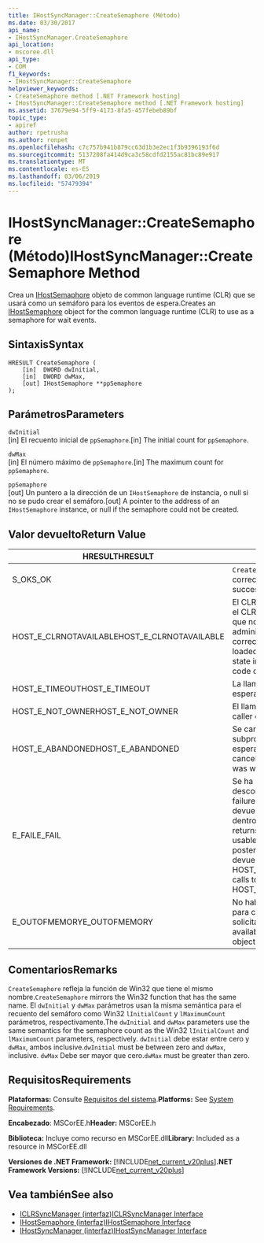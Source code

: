 ```yaml
---
title: IHostSyncManager::CreateSemaphore (Método)
ms.date: 03/30/2017
api_name:
- IHostSyncManager.CreateSemaphore
api_location:
- mscoree.dll
api_type:
- COM
f1_keywords:
- IHostSyncManager::CreateSemaphore
helpviewer_keywords:
- CreateSemaphore method [.NET Framework hosting]
- IHostSyncManager::CreateSemaphore method [.NET Framework hosting]
ms.assetid: 37679e94-5ff9-4173-8fa5-457febeb89bf
topic_type:
- apiref
author: rpetrusha
ms.author: ronpet
ms.openlocfilehash: c7c757b941b879cc63d1b3e2ec1f3b9396193f6d
ms.sourcegitcommit: 5137208fa414d9ca3c58cdfd2155ac81bc89e917
ms.translationtype: MT
ms.contentlocale: es-ES
ms.lasthandoff: 03/06/2019
ms.locfileid: "57479394"
---
```

# <a name="ihostsyncmanagercreatesemaphore-method"></a><span data-ttu-id="e3319-102">IHostSyncManager::CreateSemaphore (Método)</span><span class="sxs-lookup"><span data-stu-id="e3319-102">IHostSyncManager::CreateSemaphore Method</span></span>
<span data-ttu-id="e3319-103">Crea un [IHostSemaphore](../../../../docs/framework/unmanaged-api/hosting/ihostsemaphore-interface.md) objeto de common language runtime (CLR) que se usará como un semáforo para los eventos de espera.</span><span class="sxs-lookup"><span data-stu-id="e3319-103">Creates an [IHostSemaphore](../../../../docs/framework/unmanaged-api/hosting/ihostsemaphore-interface.md) object for the common language runtime (CLR) to use as a semaphore for wait events.</span></span>  
  
## <a name="syntax"></a><span data-ttu-id="e3319-104">Sintaxis</span><span class="sxs-lookup"><span data-stu-id="e3319-104">Syntax</span></span>  
  
```  
HRESULT CreateSemaphore (  
    [in]  DWORD dwInitial,  
    [in]  DWORD dwMax,  
    [out] IHostSemaphore **ppSemaphore  
);  
```  
  
## <a name="parameters"></a><span data-ttu-id="e3319-105">Parámetros</span><span class="sxs-lookup"><span data-stu-id="e3319-105">Parameters</span></span>  
 `dwInitial`  
 <span data-ttu-id="e3319-106">[in] El recuento inicial de `ppSemaphore`.</span><span class="sxs-lookup"><span data-stu-id="e3319-106">[in] The initial count for `ppSemaphore`.</span></span>  
  
 `dwMax`  
 <span data-ttu-id="e3319-107">[in] El número máximo de `ppSemaphore`.</span><span class="sxs-lookup"><span data-stu-id="e3319-107">[in] The maximum count for `ppSemaphore`.</span></span>  
  
 `ppSemaphore`  
 <span data-ttu-id="e3319-108">[out] Un puntero a la dirección de un `IHostSemaphore` de instancia, o null si no se pudo crear el semáforo.</span><span class="sxs-lookup"><span data-stu-id="e3319-108">[out] A pointer to the address of an `IHostSemaphore` instance, or null if the semaphore could not be created.</span></span>  
  
## <a name="return-value"></a><span data-ttu-id="e3319-109">Valor devuelto</span><span class="sxs-lookup"><span data-stu-id="e3319-109">Return Value</span></span>  
  
|<span data-ttu-id="e3319-110">HRESULT</span><span class="sxs-lookup"><span data-stu-id="e3319-110">HRESULT</span></span>|<span data-ttu-id="e3319-111">Descripción</span><span class="sxs-lookup"><span data-stu-id="e3319-111">Description</span></span>|  
|-------------|-----------------|  
|<span data-ttu-id="e3319-112">S_OK</span><span class="sxs-lookup"><span data-stu-id="e3319-112">S_OK</span></span>|<span data-ttu-id="e3319-113">`CreateSemaphore` se devolvió correctamente.</span><span class="sxs-lookup"><span data-stu-id="e3319-113">`CreateSemaphore` returned successfully.</span></span>|  
|<span data-ttu-id="e3319-114">HOST_E_CLRNOTAVAILABLE</span><span class="sxs-lookup"><span data-stu-id="e3319-114">HOST_E_CLRNOTAVAILABLE</span></span>|<span data-ttu-id="e3319-115">El CLR no se ha cargado en un proceso o el CLR se encuentra en un estado en el que no se puede ejecutar código administrado o procesar la llamada correctamente.</span><span class="sxs-lookup"><span data-stu-id="e3319-115">The CLR has not been loaded into a process, or the CLR is in a state in which it cannot run managed code or process the call successfully.</span></span>|  
|<span data-ttu-id="e3319-116">HOST_E_TIMEOUT</span><span class="sxs-lookup"><span data-stu-id="e3319-116">HOST_E_TIMEOUT</span></span>|<span data-ttu-id="e3319-117">La llamada ha agotado el tiempo de espera.</span><span class="sxs-lookup"><span data-stu-id="e3319-117">The call timed out.</span></span>|  
|<span data-ttu-id="e3319-118">HOST_E_NOT_OWNER</span><span class="sxs-lookup"><span data-stu-id="e3319-118">HOST_E_NOT_OWNER</span></span>|<span data-ttu-id="e3319-119">El llamador no posee el bloqueo.</span><span class="sxs-lookup"><span data-stu-id="e3319-119">The caller does not own the lock.</span></span>|  
|<span data-ttu-id="e3319-120">HOST_E_ABANDONED</span><span class="sxs-lookup"><span data-stu-id="e3319-120">HOST_E_ABANDONED</span></span>|<span data-ttu-id="e3319-121">Se canceló un evento mientras un subproceso bloqueado o fibra estaba esperando en ella.</span><span class="sxs-lookup"><span data-stu-id="e3319-121">An event was canceled while a blocked thread or fiber was waiting on it.</span></span>|  
|<span data-ttu-id="e3319-122">E_FAIL</span><span class="sxs-lookup"><span data-stu-id="e3319-122">E_FAIL</span></span>|<span data-ttu-id="e3319-123">Se ha producido un error irrecuperable desconocido.</span><span class="sxs-lookup"><span data-stu-id="e3319-123">An unknown catastrophic failure occurred.</span></span> <span data-ttu-id="e3319-124">Cuando un método devuelve E_FAIL, CLR ya no es utilizable dentro del proceso.</span><span class="sxs-lookup"><span data-stu-id="e3319-124">When a method returns E_FAIL, the CLR is no longer usable within the process.</span></span> <span data-ttu-id="e3319-125">Las llamadas posteriores a métodos de hospedaje devuelven HOST_E_CLRNOTAVAILABLE.</span><span class="sxs-lookup"><span data-stu-id="e3319-125">Subsequent calls to hosting methods return HOST_E_CLRNOTAVAILABLE.</span></span>|  
|<span data-ttu-id="e3319-126">E_OUTOFMEMORY</span><span class="sxs-lookup"><span data-stu-id="e3319-126">E_OUTOFMEMORY</span></span>|<span data-ttu-id="e3319-127">No había suficiente memoria disponible para crear el objeto de evento solicitado.</span><span class="sxs-lookup"><span data-stu-id="e3319-127">Not enough memory was available to create the requested event object.</span></span>|  
  
## <a name="remarks"></a><span data-ttu-id="e3319-128">Comentarios</span><span class="sxs-lookup"><span data-stu-id="e3319-128">Remarks</span></span>  
 <span data-ttu-id="e3319-129">`CreateSemaphore` refleja la función de Win32 que tiene el mismo nombre.</span><span class="sxs-lookup"><span data-stu-id="e3319-129">`CreateSemaphore` mirrors the Win32 function that has the same name.</span></span> <span data-ttu-id="e3319-130">El `dwInitial` y `dwMax` parámetros usan la misma semántica para el recuento del semáforo como Win32 `lInitialCount` y `lMaximumCount` parámetros, respectivamente.</span><span class="sxs-lookup"><span data-stu-id="e3319-130">The `dwInitial` and `dwMax` parameters use the same semantics for the semaphore count as the Win32 `lInitialCount` and `lMaximumCount` parameters, respectively.</span></span> <span data-ttu-id="e3319-131">`dwInitial` debe estar entre cero y `dwMax`, ambos inclusive.</span><span class="sxs-lookup"><span data-stu-id="e3319-131">`dwInitial` must be between zero and `dwMax`, inclusive.</span></span> <span data-ttu-id="e3319-132">`dwMax` Debe ser mayor que cero.</span><span class="sxs-lookup"><span data-stu-id="e3319-132">`dwMax` must be greater than zero.</span></span>  
  
## <a name="requirements"></a><span data-ttu-id="e3319-133">Requisitos</span><span class="sxs-lookup"><span data-stu-id="e3319-133">Requirements</span></span>  
 <span data-ttu-id="e3319-134">**Plataformas:** Consulte [Requisitos del sistema](../../../../docs/framework/get-started/system-requirements.md).</span><span class="sxs-lookup"><span data-stu-id="e3319-134">**Platforms:** See [System Requirements](../../../../docs/framework/get-started/system-requirements.md).</span></span>  
  
 <span data-ttu-id="e3319-135">**Encabezado**: MSCorEE.h</span><span class="sxs-lookup"><span data-stu-id="e3319-135">**Header:** MSCorEE.h</span></span>  
  
 <span data-ttu-id="e3319-136">**Biblioteca:** Incluye como recurso en MSCorEE.dll</span><span class="sxs-lookup"><span data-stu-id="e3319-136">**Library:** Included as a resource in MSCorEE.dll</span></span>  
  
 <span data-ttu-id="e3319-137">**Versiones de .NET Framework:** [!INCLUDE[net_current_v20plus](../../../../includes/net-current-v20plus-md.md)]</span><span class="sxs-lookup"><span data-stu-id="e3319-137">**.NET Framework Versions:** [!INCLUDE[net_current_v20plus](../../../../includes/net-current-v20plus-md.md)]</span></span>  
  
## <a name="see-also"></a><span data-ttu-id="e3319-138">Vea también</span><span class="sxs-lookup"><span data-stu-id="e3319-138">See also</span></span>
- [<span data-ttu-id="e3319-139">ICLRSyncManager (interfaz)</span><span class="sxs-lookup"><span data-stu-id="e3319-139">ICLRSyncManager Interface</span></span>](../../../../docs/framework/unmanaged-api/hosting/iclrsyncmanager-interface.md)
- [<span data-ttu-id="e3319-140">IHostSemaphore (interfaz)</span><span class="sxs-lookup"><span data-stu-id="e3319-140">IHostSemaphore Interface</span></span>](../../../../docs/framework/unmanaged-api/hosting/ihostsemaphore-interface.md)
- [<span data-ttu-id="e3319-141">IHostSyncManager (interfaz)</span><span class="sxs-lookup"><span data-stu-id="e3319-141">IHostSyncManager Interface</span></span>](../../../../docs/framework/unmanaged-api/hosting/ihostsyncmanager-interface.md)
